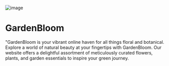 ![image](https://github.com/Christalpena/GardenBloom/assets/107286072/aaa6f2a4-42a3-4c71-8cb8-6e0b5a71e0bd)

# GardenBloom
"GardenBloom is your vibrant online haven for all things floral and botanical. Explore a world of natural beauty at your fingertips with GardenBloom. Our website offers a delightful assortment of meticulously curated flowers, plants, and garden essentials to inspire your green journey.
